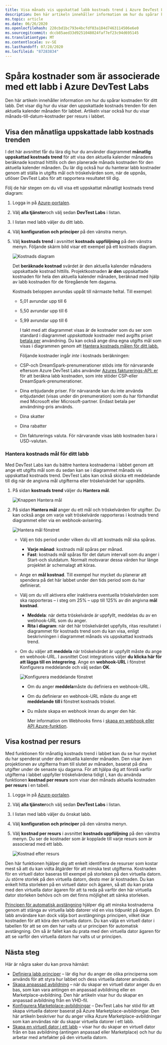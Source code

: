 ```yaml
---
title: Visa månads vis uppskattad labb kostnads trend i Azure DevTest Labs
description: Den här artikeln innehåller information om hur du spårar kostnaden för ditt labb (månatligt uppskattat kostnads trend) i Azure DevTest Labs.
ms.topic: article
ms.date: 06/26/2020
ms.openlocfilehash: 220cbd1bc793e4bcfdf03a184d7463114506e6e0
ms.sourcegitcommit: dccb85aed33d9251048024faf7ef23c94d695145
ms.translationtype: MT
ms.contentlocale: sv-SE
ms.lasthandoff: 07/28/2020
ms.locfileid: "87283834"
---
```

# <a name="track-costs-associated-with-a-lab-in-azure-devtest-labs"></a>Spåra kostnader som är associerade med ett labb i Azure DevTest Labs
Den här artikeln innehåller information om hur du spårar kostnaden för ditt labb. Det visar dig hur du visar den uppskattade kostnads trenden för den aktuella kalender månaden för labbet. Artikeln visar också hur du visar månads-till-datum-kostnader per resurs i labbet.

## <a name="view-the-monthly-estimated-lab-cost-trend"></a>Visa den månatliga uppskattade labb kostnads trenden 
I det här avsnittet får du lära dig hur du använder diagrammet **månatlig uppskattad kostnads trend** för att visa den aktuella kalender månadens beräknade kostnad hittills och den planerade månads kostnaden för den aktuella kalender månaden. Du lär dig också hur du hanterar labb kostnader genom att ställa in utgifts mål och tröskelvärden som, när de uppnås, utlöser DevTest Labs för att rapportera resultatet till dig.

Följ de här stegen om du vill visa ett uppskattat månatligt kostnads trend diagram: 

1. Logga in på [Azure-portalen](https://portal.azure.com).
2. Välj **alla tjänster**och välj sedan **DevTest Labs** i listan.
3. I listan med labb väljer du ditt labb.  
4. Välj **konfiguration och principer** på den vänstra menyn.  
4. Välj **kostnads trend** i avsnittet **kostnads uppföljning** på den vänstra menyn. Följande skärm bild visar ett exempel på ett kostnads diagram. 
   
    ![Kostnads diagram](./media/devtest-lab-configure-cost-management/graph.png)

    Det **beräknade kostnad** svärdet är den aktuella kalender månadens uppskattade kostnad hittills. Projektkostnaden **är den** uppskattade kostnaden för hela den aktuella kalender månaden, beräknad med hjälp av labb kostnaden för de föregående fem dagarna.

    Kostnads beloppen avrundas uppåt till närmaste heltal. Till exempel: 

   * 5,01 avrundar upp till 6 
   * 5,50 avrundar upp till 6
   * 5,99 avrundar upp till 6

     I takt med att diagrammet visas är de kostnader som du ser som standard i diagrammet *uppskattade* kostnader med avgifts priset [betala per](https://azure.microsoft.com/offers/ms-azr-0003p/) användning. Du kan också ange dina egna utgifts mål som visas i diagrammen genom att [Hantera kostnads målen för ditt labb.](#managing-cost-targets-for-your-lab)

     Följande kostnader ingår *inte* i kostnads beräkningen:

   * CSP-och DreamSpark-prenumerationer stöds inte för närvarande eftersom Azure DevTest Labs använder [Azures fakturerings-API: er](../cost-management-billing/manage/usage-rate-card-overview.md) för att beräkna labb kostnaden, som inte stöder CSP-eller DreamSpark-prenumerationer.
   * Dina erbjudande priser. För närvarande kan du inte använda erbjudandet (visas under din prenumeration) som du har förhandlat med Microsoft eller Microsoft-partner. Endast betala per användning-pris används.
   * Dina skatter
   * Dina rabatter
   * Din fakturerings valuta. För närvarande visas labb kostnaden bara i USD-valutan.

### <a name="managing-cost-targets-for-your-lab"></a>Hantera kostnads mål för ditt labb
Med DevTest Labs kan du bättre hantera kostnaderna i labbet genom att ange ett utgifts mål som du sedan kan se i diagrammet månads vis uppskattad kostnads trend. DevTest Labs kan också skicka ett meddelande till dig när de angivna mål utgifterna eller tröskelvärdet har uppnåtts. 

1. På sidan **kostnads trend** väljer du **Hantera mål**.

    ![Knappen Hantera mål](./media/devtest-lab-configure-cost-management/cost-trend-manage-target.png)
2. På sidan **Hantera mål** anger du ett mål och tröskelvärden för utgifter. Du kan också ange om varje valt tröskelvärde rapporteras i kostnads trend diagrammet eller via en webhook-avisering.

    ![Hantera mål fönstret](./media/devtest-lab-configure-cost-management/cost-trend-manage-target-pane.png)

   - Välj en tids period under vilken du vill att kostnads mål ska spåras.
      - **Varje månad**: kostnads mål spåras per månad.
      - **Fast**: kostnads mål spåras för det datum intervall som du anger i Start-och slutdatum. Normalt motsvarar dessa värden hur länge projektet är schemalagt att köras.
   - Ange en **mål kostnad**. Till exempel hur mycket du planerar att spendera på det här labbet under den tids period som du har definierat.
   - Välj om du vill aktivera eller inaktivera eventuella tröskelvärden som ska rapporteras – i steg om 25% – upp till 125% av din angivna **mål kostnad**.
      - **Meddela**: när detta tröskelvärde är uppfyllt, meddelas du av en webhook-URL som du anger.
      - **Rita i diagram**: när det här tröskelvärdet uppfylls, ritas resultatet i diagrammet för kostnads trend som du kan visa, enligt beskrivningen i diagrammet månads vis uppskattad kostnads trend.
   - Om du väljer att **meddela** när tröskelvärdet är uppfyllt måste du ange en webhook-URL. I avsnittet Cost integrations väljer **du klicka här för att lägga till en integrering**. Ange en **webhook-URL** i fönstret Konfigurera meddelande och välj sedan **OK**.

       ![Konfigurera meddelande fönstret](./media/devtest-lab-configure-cost-management/configure-notification-new.png)

     - Om du anger **meddela**måste du definiera en webhook-URL.
     - Om du definierar en webhook-URL måste du ange ett **meddelande** **till i** fönstret kostnads tröskel.
     - Du måste skapa en webhook innan du anger den här.  

       Mer information om Webhooks finns i [skapa en webhook eller API Azure-funktion](../azure-functions/functions-bindings-http-webhook.md). 

## <a name="view-cost-by-resource"></a>Visa kostnad per resurs 
Med funktionen för månatlig kostnads trend i labbet kan du se hur mycket du har spenderat under den aktuella kalender månaden. Den visar även projektionen av utgifterna fram till slutet av månaden, baserat på dina utgifter under de senaste sju dagarna. För att hjälpa dig att förstå varför utgifterna i labbet uppfyller tröskelvärdena tidigt i, kan du använda funktionen **kostnad per resurs** som visar den månads aktuella kostnaden **per resurs** i en tabell.

1. Logga in på [Azure-portalen](https://portal.azure.com).
2. Välj **alla tjänster**och välj sedan **DevTest Labs** i listan.
3. I listan med labb väljer du önskat labb.  
4. Välj **konfiguration och principer** på den vänstra menyn.
5. Välj **kostnad per resurs** i avsnittet **kostnads uppföljning** på den vänstra menyn. Du ser de kostnader som är kopplade till varje resurs som är associerad med ett labb. 

    ![Kostnad efter resurs](./media/devtest-lab-configure-cost-management/cost-by-resource.png)

Den här funktionen hjälper dig att enkelt identifiera de resurser som kostar mest så att du kan vidta åtgärder för att minska test utgifterna. Kostnaden för en virtuell dator baseras till exempel på storleken på den virtuella datorn. Ju större storlek på den virtuella datorn, desto mer är kostnaden. Du kan enkelt hitta storleken på en virtuell dator och ägaren, så att du kan prata med den virtuella dator ägaren för att ta reda på varför den här virtuella dator storleken behövs och om det finns möjlighet att sänka storleken.

[Principen för automatisk avstängning](devtest-lab-set-lab-policy.md?#set-auto-shutdown-policy) hjälper dig att minska kostnaderna genom att stänga av virtuella labb datorer vid en viss tidpunkt på dagen. En labb användare kan dock välja bort avstängnings principen, vilket ökar kostnaden för att köra den virtuella datorn. Du kan välja en virtuell dator i tabellen för att se om den har valts ut ur principen för automatisk avstängning. Om så är fallet kan du prata med den virtuella dator ägaren för att se varför den virtuella datorn har valts ut ur principen.
 
## <a name="next-steps"></a>Nästa steg
Här är några saker du kan prova härnäst:

* [Definiera labb principer](devtest-lab-set-lab-policy.md) – lär dig hur du anger de olika principerna som används för att styra hur labbet och dess virtuella datorer används. 
* [Skapa anpassad avbildning](devtest-lab-create-template.md) – när du skapar en virtuell dator anger du en bas, som kan vara antingen en anpassad avbildning eller en Marketplace-avbildning. Den här artikeln visar hur du skapar en anpassad avbildning från en VHD-fil.
* [Konfigurera Marketplace-avbildningar](devtest-lab-configure-marketplace-images.md) – DevTest Labs har stöd för att skapa virtuella datorer baserat på Azure Marketplace-avbildningar. Den här artikeln beskriver hur du anger vilka Azure Marketplace-avbildningar som kan användas när du skapar virtuella datorer i ett labb.
* [Skapa en virtuell dator i ett labb](devtest-lab-add-vm.md) – visar hur du skapar en virtuell dator från en bas avbildning (antingen anpassad eller Marketplace) och hur du arbetar med artefakter på den virtuella datorn.
